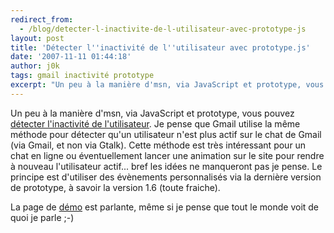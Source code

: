 ```yaml
---
redirect_from:
  - /blog/detecter-l-inactivite-de-l-utilisateur-avec-prototype-js
layout: post
title: 'Détecter l''inactivité de l''utilisateur avec prototype.js'
date: '2007-11-11 01:44:18'
author: j0k
tags: gmail inactivité prototype
excerpt: "Un peu à la manière d'msn, via JavaScript et prototype, vous pouvez [détecter l'inactivité de l'utilisateur](http://thinkweb2.com/projects/prototype/2007/10/17/detect-idle-state-with-custom-events/). Je pense que Gmail utilise la même méthode pour détecter qu'un utilisateur n'est plus actif sur le chat de Gmail (via Gmail, et non via Gtalk).     \nCette      …"
---
```


Un peu à la manière d'msn, via JavaScript et prototype, vous pouvez [détecter l'inactivité de l'utilisateur](http://thinkweb2.com/projects/prototype/2007/10/17/detect-idle-state-with-custom-events/). Je pense que Gmail utilise la même méthode pour détecter qu'un utilisateur n'est plus actif sur le chat de Gmail (via Gmail, et non via Gtalk).
Cette méthode est très intéressant pour un chat en ligne ou éventuellement lancer une animation sur le site pour rendre à nouveau l'utilisateur actif... bref les idées ne manqueront pas je pense.   Le principe est d'utiliser des évènements personnalisés via la dernière version de prototype, à savoir la version 1.6 (toute fraiche).

La page de [démo](http://yura.thinkweb2.com/playground/state-notifier/) est parlante, même si je pense que tout le monde voit de quoi je parle ;-)
